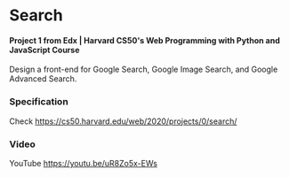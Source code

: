 # Search

#### Project 1 from Edx | Harvard CS50's Web Programming with Python and JavaScript Course

Design a front-end for Google Search, Google Image Search, and Google Advanced Search.

### Specification

Check https://cs50.harvard.edu/web/2020/projects/0/search/

### Video

YouTube https://youtu.be/uR8Zo5x-EWs
